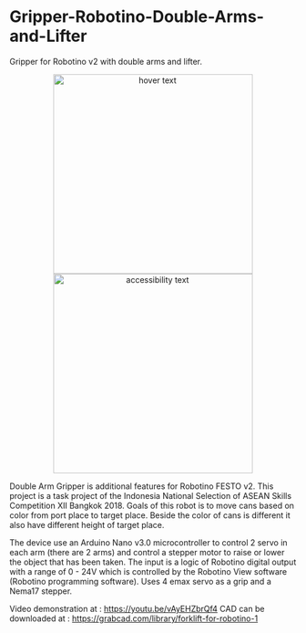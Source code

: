 # Gripper-Robotino-Double-Arms-and-Lifter
Gripper for Robotino v2 with double arms and lifter.

<p align="center">
  <img src="https://user-images.githubusercontent.com/51043477/72821801-9c6dd180-3ca3-11ea-909f-06da35f6c18c.jpg" width="350" title="hover text">
  <img src="https://user-images.githubusercontent.com/51043477/72821827-a42d7600-3ca3-11ea-9b72-a7d46955fef1.jpg" width="350" alt="accessibility text">
</p>

Double Arm Gripper is additional features for Robotino FESTO v2. This project is a task project of the Indonesia National Selection of ASEAN Skills Competition XII Bangkok 2018. Goals of this robot is to move cans based on color from port place to target place. Beside the color of cans is different it also have different height of target place. 

The device use an Arduino Nano v3.0 microcontroller to control 2 servo in each arm (there are 2 arms) and control a stepper motor to raise or lower the object that has been taken. The input is a logic of Robotino digital output with a range of 0 - 24V which is controlled by the Robotino View software (Robotino programming software). Uses 4 emax servo as a grip and a Nema17 stepper.

Video demonstration at : https://youtu.be/vAyEHZbrQf4
CAD can be downloaded at : https://grabcad.com/library/forklift-for-robotino-1
